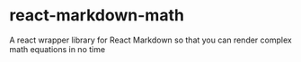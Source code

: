 # react-markdown-math
A react wrapper library for React Markdown so that you can render complex math equations in no time

